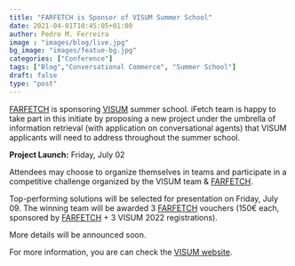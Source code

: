```yaml
---
title: "FARFETCH is Sponsor of VISUM Summer School"
date: 2021-04-01T10:45:05+01:00
author: Pedro M. Ferreira
image : "images/blog/live.jpg"
bg_image: "images/featue-bg.jpg"
categories: ["Conference"]
tags: ["Blog","Conversational Commerce", "Summer School"]
draft: false
type: "post"
---
```



[FARFETCH](https://www.farfetch.com) is sponsoring [VISUM](https://visum.inesctec.pt) summer school. iFetch team is happy to take part in this initiate by proposing a new project under the umbrella of information retrieval (with application on conversational agents) that VISUM applicants will need to address throughout the summer school.

**Project Launch:** Friday, July 02

Attendees may choose to organize themselves in teams and participate in a competitive challenge organized by the VISUM team & [FARFETCH](https://www.farfetch.com).


Top-performing solutions will be selected for presentation on Friday, July 09. The winning team will be awarded 3 [FARFETCH](https://www.farfetch.com) vouchers (150€ each, sponsored by [FARFETCH](https://www.farfetch.com) + 3 VISUM 2022 registrations).

More details will be announced soon.

For more information, you are can check the [VISUM website](https://visum.inesctec.pt).
